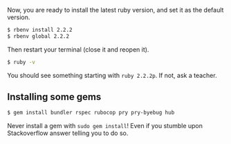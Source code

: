 Now, you are ready to install the latest ruby version, and set it as the default version.

```bash
$ rbenv install 2.2.2
$ rbenv global 2.2.2
```

Then restart your terminal (close it and reopen it).

```bash
$ ruby -v
```

You should see something starting with `ruby 2.2.2p`. If not, ask a teacher.

## Installing some gems

```bash
$ gem install bundler rspec rubocop pry pry-byebug hub
```

Never install a gem with `sudo gem install`! Even if you stumble upon Stackoverflow answer
telling you to do so.